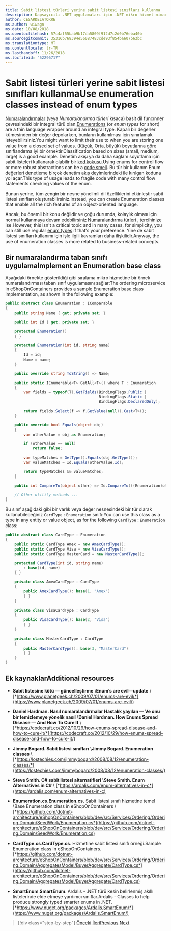```yaml
---
title: Sabit listesi türleri yerine sabit listesi sınıfları kullanma
description: Kapsayıcılı .NET uygulamaları için .NET mikro hizmet mimarisi | Temizle nasıl numaralandırma sınıflar, numaralandırmalar yerine, ikincisi bazı sınırlamalar çözmenin bir yolu kullanabilirsiniz.
author: CESARDELATORRE
ms.author: wiwagn
ms.date: 10/08/2018
ms.openlocfilehash: 57c4af55bab9b17da5809f912d7c2d0b76eba40b
ms.sourcegitcommit: 35316b768394e56087483cde93f854ba607b63bc
ms.translationtype: MT
ms.contentlocale: tr-TR
ms.lasthandoff: 11/26/2018
ms.locfileid: "52296717"
---
```

# <a name="use-enumeration-classes-instead-of-enum-types"></a><span data-ttu-id="8e3a5-103">Sabit listesi türleri yerine sabit listesi sınıfları kullanma</span><span class="sxs-lookup"><span data-stu-id="8e3a5-103">Use enumeration classes instead of enum types</span></span>

<span data-ttu-id="8e3a5-104">[Numaralandırmalar](../../../../docs/csharp/language-reference/keywords/enum.md) (veya *Numaralandırma türleri* kısaca) basit dil funcınner çevresindeki bir integral türü olan.</span><span class="sxs-lookup"><span data-stu-id="8e3a5-104">[Enumerations](../../../../docs/csharp/language-reference/keywords/enum.md) (or *enum types* for short) are a thin language wrapper around an integral type.</span></span> <span data-ttu-id="8e3a5-105">Kapalı bir değerler kümesinden bir değer depolarken, bunların kullanılması için sınırlamak isteyebilirsiniz.</span><span class="sxs-lookup"><span data-stu-id="8e3a5-105">You might want to limit their use to when you are storing one value from a closed set of values.</span></span> <span data-ttu-id="8e3a5-106">(Küçük, Orta, büyük) boyutlarına göre sınıflandırma iyi bir örnektir.</span><span class="sxs-lookup"><span data-stu-id="8e3a5-106">Classification based on sizes (small, medium, large) is a good example.</span></span> <span data-ttu-id="8e3a5-107">Denetim akışı ya da daha sağlam soyutlama için sabit listeleri kullanarak olabilir bir [kod kokusu](http://deviq.com/code-smells/).</span><span class="sxs-lookup"><span data-stu-id="8e3a5-107">Using enums for control flow or more robust abstractions can be a [code smell](http://deviq.com/code-smells/).</span></span> <span data-ttu-id="8e3a5-108">Bu tür bir kullanım Enum değerleri denetleme birçok denetim akış deyimlerindeki ile kırılgan koduna yol açar.</span><span class="sxs-lookup"><span data-stu-id="8e3a5-108">This type of usage leads to fragile code with many control flow statements checking values of the enum.</span></span>

<span data-ttu-id="8e3a5-109">Bunun yerine, tüm zengin bir nesne yönelimli dil özelliklerini etkinleştir sabit listesi sınıfları oluşturabilirsiniz.</span><span class="sxs-lookup"><span data-stu-id="8e3a5-109">Instead, you can create Enumeration classes that enable all the rich features of an object-oriented language.</span></span>

<span data-ttu-id="8e3a5-110">Ancak, bu önemli bir konu değildir ve çoğu durumda, kolaylık olması için normal kullanmaya devam edebilirsiniz [Numaralandırma türleri](https://docs.microsoft.com/dotnet/csharp/language-reference/keywords/enum) , tercihinize ise.</span><span class="sxs-lookup"><span data-stu-id="8e3a5-110">However, this isn't a critical topic and in many cases, for simplicity, you can still use regular [enum types](https://docs.microsoft.com/dotnet/csharp/language-reference/keywords/enum) if that's your preference.</span></span> <span data-ttu-id="8e3a5-111">Yine de sabit listesi sınıfları kullanımı için işle ilgili kavramları daha ilişkilidir.</span><span class="sxs-lookup"><span data-stu-id="8e3a5-111">Anyway, the use of enumeration classes is more related to business-related concepts.</span></span>

## <a name="implement-an-enumeration-base-class"></a><span data-ttu-id="8e3a5-112">Bir numaralandırma taban sınıfı uygulama</span><span class="sxs-lookup"><span data-stu-id="8e3a5-112">Implement an Enumeration base class</span></span>

<span data-ttu-id="8e3a5-113">Aşağıdaki örnekte gösterildiği gibi sıralama mikro hizmetine bir örnek numaralandırması taban sınıf uygulamasını sağlar:</span><span class="sxs-lookup"><span data-stu-id="8e3a5-113">The ordering microservice in eShopOnContainers provides a sample Enumeration base class implementation, as shown in the following example:</span></span>

```csharp
public abstract class Enumeration : IComparable
{
    public string Name { get; private set; }

    public int Id { get; private set; }

    protected Enumeration()
    { }

    protected Enumeration(int id, string name) 
    {
        Id = id; 
        Name = name; 
    }

    public override string ToString() => Name;

    public static IEnumerable<T> GetAll<T>() where T : Enumeration
    {
        var fields = typeof(T).GetFields(BindingFlags.Public | 
                                         BindingFlags.Static | 
                                         BindingFlags.DeclaredOnly); 

        return fields.Select(f => f.GetValue(null)).Cast<T>();
    }

    public override bool Equals(object obj) 
    {
        var otherValue = obj as Enumeration; 

        if (otherValue == null) 
            return false;

        var typeMatches = GetType().Equals(obj.GetType());
        var valueMatches = Id.Equals(otherValue.Id);

        return typeMatches && valueMatches;
    }

    public int CompareTo(object other) => Id.CompareTo(((Enumeration)other).Id); 

    // Other utility methods ... 
}
```

<span data-ttu-id="8e3a5-114">Bu sınıf aşağıdaki gibi bir varlık veya değer nesnesindeki bir tür olarak kullanabileceğiniz `CardType` : `Enumeration` sınıfı:</span><span class="sxs-lookup"><span data-stu-id="8e3a5-114">You can use this class as a type in any entity or value object, as for the following `CardType` : `Enumeration` class:</span></span>

```csharp
public abstract class CardType : Enumeration
{
    public static CardType Amex = new AmexCardType();
    public static CardType Visa = new VisaCardType();
    public static CardType MasterCard = new MasterCardType();

    protected CardType(int id, string name)
        : base(id, name)
    { }

    private class AmexCardType : CardType
    {
        public AmexCardType(): base(1, "Amex")
        { }
    }
    
    private class VisaCardType : CardType
    {
        public VisaCardType(): base(2, "Visa")
        { }
    }
    
    private class MasterCardType : CardType
    {
        public MasterCardType(): base(3, "MasterCard")
        { }
    }
}
```

## <a name="additional-resources"></a><span data-ttu-id="8e3a5-115">Ek kaynaklar</span><span class="sxs-lookup"><span data-stu-id="8e3a5-115">Additional resources</span></span>

- <span data-ttu-id="8e3a5-116">**Sabit listesine kötü — güncelleştirme** \\</span><span class="sxs-lookup"><span data-stu-id="8e3a5-116">**Enum’s are evil—update** \\</span></span>
  [*https://www.planetgeek.ch/2009/07/01/enums-are-evil/*](https://www.planetgeek.ch/2009/07/01/enums-are-evil/)

- <span data-ttu-id="8e3a5-117">**Daniel Hardman. Nasıl numaralandırmalar Hastalık yayılan — Ve onu bir temizlemeye yönelik nasıl** \\</span><span class="sxs-lookup"><span data-stu-id="8e3a5-117">**Daniel Hardman. How Enums Spread Disease — And How To Cure It** \\</span></span>
  [*https://codecraft.co/2012/10/29/how-enums-spread-disease-and-how-to-cure-it/*](https://codecraft.co/2012/10/29/how-enums-spread-disease-and-how-to-cure-it/)

- <span data-ttu-id="8e3a5-118">**Jimmy Bogard. Sabit listesi sınıfları** \\</span><span class="sxs-lookup"><span data-stu-id="8e3a5-118">**Jimmy Bogard. Enumeration classes** \\</span></span>
  [*https://lostechies.com/jimmybogard/2008/08/12/enumeration-classes/*](https://lostechies.com/jimmybogard/2008/08/12/enumeration-classes/)

- <span data-ttu-id="8e3a5-119">**Steve Smith. C# sabit listesi alternatifleri** \\</span><span class="sxs-lookup"><span data-stu-id="8e3a5-119">**Steve Smith. Enum Alternatives in C#** \\</span></span>
  [*https://ardalis.com/enum-alternatives-in-c*](https://ardalis.com/enum-alternatives-in-c)

- <span data-ttu-id="8e3a5-120">**Enumeration.cs.**</span><span class="sxs-lookup"><span data-stu-id="8e3a5-120">**Enumeration.cs.**</span></span> <span data-ttu-id="8e3a5-121">Sabit listesi sınıfı hizmetine temel \\</span><span class="sxs-lookup"><span data-stu-id="8e3a5-121">Base Enumeration class in eShopOnContainers \\</span></span>
  [*https://github.com/dotnet-architecture/eShopOnContainers/blob/dev/src/Services/Ordering/Ordering.Domain/SeedWork/Enumeration.cs*](https://github.com/dotnet-architecture/eShopOnContainers/blob/dev/src/Services/Ordering/Ordering.Domain/SeedWork/Enumeration.cs)

- <span data-ttu-id="8e3a5-122">**CardType.cs**.</span><span class="sxs-lookup"><span data-stu-id="8e3a5-122">**CardType.cs**.</span></span> <span data-ttu-id="8e3a5-123">Hizmetine sabit listesi sınıfı örneği.</span><span class="sxs-lookup"><span data-stu-id="8e3a5-123">Sample Enumeration class in eShopOnContainers.</span></span> \
  [*https://github.com/dotnet-architecture/eShopOnContainers/blob/dev/src/Services/Ordering/Ordering.Domain/AggregatesModel/BuyerAggregate/CardType.cs*](https://github.com/dotnet-architecture/eShopOnContainers/blob/dev/src/Services/Ordering/Ordering.Domain/AggregatesModel/BuyerAggregate/CardType.cs)
    
- <span data-ttu-id="8e3a5-124">**SmartEnum**.</span><span class="sxs-lookup"><span data-stu-id="8e3a5-124">**SmartEnum**.</span></span> <span data-ttu-id="8e3a5-125">Ardalis - .NET türü kesin belirlenmiş akıllı listelerinde elde etmeye yardımcı sınıflar.</span><span class="sxs-lookup"><span data-stu-id="8e3a5-125">Ardalis - Classes to help produce strongly typed smarter enums in .NET.</span></span> \
  [*https://www.nuget.org/packages/Ardalis.SmartEnum/*](https://www.nuget.org/packages/Ardalis.SmartEnum/)


>[!div class="step-by-step"]
<span data-ttu-id="8e3a5-126">[Önceki](implement-value-objects.md)
[İleri](domain-model-layer-validations.md)</span><span class="sxs-lookup"><span data-stu-id="8e3a5-126">[Previous](implement-value-objects.md)
[Next](domain-model-layer-validations.md)</span></span>

